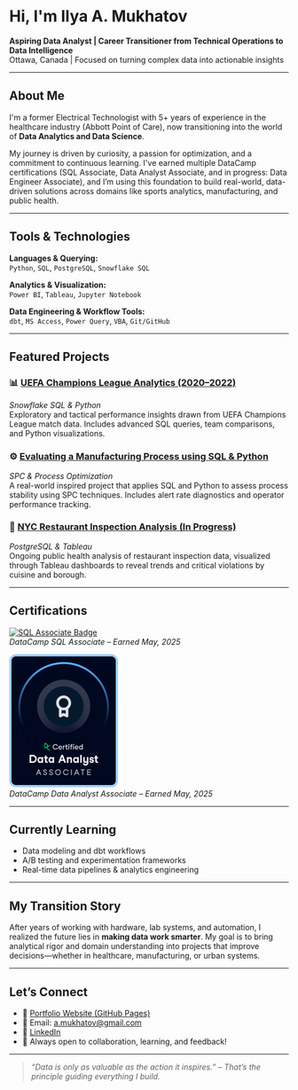 # Hi, I'm Ilya A. Mukhatov

**Aspiring Data Analyst | Career Transitioner from Technical Operations to Data Intelligence**  
Ottawa, Canada | Focused on turning complex data into actionable insights  

---

## About Me

I'm a former Electrical Technologist with 5+ years of experience in the healthcare industry (Abbott Point of Care), now transitioning into the world of **Data Analytics and Data Science**.

My journey is driven by curiosity, a passion for optimization, and a commitment to continuous learning. I've earned multiple DataCamp certifications (SQL Associate, Data Analyst Associate, and in progress: Data Engineer Associate), and I’m using this foundation to build real-world, data-driven solutions across domains like sports analytics, manufacturing, and public health.

---

## Tools & Technologies

**Languages & Querying:**  
`Python`, `SQL`, `PostgreSQL`, `Snowflake SQL`

**Analytics & Visualization:**  
`Power BI`, `Tableau`, `Jupyter Notebook`

**Data Engineering & Workflow Tools:**  
`dbt`, `MS Access`, `Power Query`, `VBA`, `Git/GitHub`

---

## Featured Projects

### 📊 [UEFA Champions League Analytics (2020–2022)](https://github.com/yourusername/uefa-champions-league-analytics)
*Snowflake SQL & Python*  
Exploratory and tactical performance insights drawn from UEFA Champions League match data. Includes advanced SQL queries, team comparisons, and Python visualizations.

### ⚙️ [Evaluating a Manufacturing Process using SQL & Python](https://github.com/yourusername/spc-manufacturing-analysis)
*SPC & Process Optimization*  
A real-world inspired project that applies SQL and Python to assess process stability using SPC techniques. Includes alert rate diagnostics and operator performance tracking.

### 🗽 [NYC Restaurant Inspection Analysis (In Progress)](https://github.com/yourusername/nyc-restaurant-inspection)
*PostgreSQL & Tableau*  
Ongoing public health analysis of restaurant inspection data, visualized through Tableau dashboards to reveal trends and critical violations by cuisine and borough.

---

## Certifications

[![SQL Associate Badge](https://api.accredible.com/v1/frontend/credential_website_embed_image/certificate-badge-link-here)](https://www.datacamp.com/certificate/SQA0013681072594)  
*DataCamp SQL Associate – Earned May, 2025*

[![Data Analyst Associate Badge](images/DA_Associate_badge_with_outline.png)](https://www.datacamp.com/certificate/DAA0013338135826)  
*DataCamp Data Analyst Associate – Earned May, 2025*

---

## Currently Learning

- Data modeling and dbt workflows  
- A/B testing and experimentation frameworks  
- Real-time data pipelines & analytics engineering  

---

## My Transition Story

After years of working with hardware, lab systems, and automation, I realized the future lies in **making data work smarter**. My goal is to bring analytical rigor and domain understanding into projects that improve decisions—whether in healthcare, manufacturing, or urban systems.

---

## Let’s Connect

- 🔗 [Portfolio Website (GitHub Pages)](https://i-mukhatov.github.io)  
- 📧 Email: a.mukhatov@gmail.com  
- 💼 [LinkedIn](https://www.linkedin.com/in/ilyamukhatov/)  
- 🧠 Always open to collaboration, learning, and feedback!

---

> *“Data is only as valuable as the action it inspires.” – That’s the principle guiding everything I build.*  
